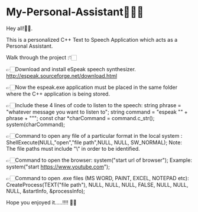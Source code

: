 # My-Personal-Assistant👩🏻‍💻

Hey all!🙋‍♀️.

This is a personalized C++ Text to Speech Application which acts as a Personal Assistant.

Walk through the project :👇🏻

👉🏻Download and install eSpeak speech synthesizer.
http://espeak.sourceforge.net/download.html 

👉🏻Now the espeak.exe application must be placed in the same folder where the C++ application is being stored.

👉🏻Include these 4 lines of code to listen to the speech:
string phrase = "whatever message you want to listen to";
string command = "espeak "" + phrase + """;
const char *charCommand = command.c_str();
system(charCommand);

👉🏻Command to open any file of a particular format in the local system :
ShellExecute(NULL,"open","file path",NULL, NULL, SW_NORMAL);
Note: The file paths must include "\\" in order to be identified.

👉🏻Command to open the browser: 
system("start url of browser"); 
Example: system("start https://www.youtube.com");

👉🏻Command to open .exe files (MS WORD, PAINT, EXCEL, NOTEPAD etc):
CreateProcess(TEXT("file path"), NULL, NULL, NULL, FALSE, NULL, NULL, NULL, &startInfo, &processInfo);


Hope you enjoyed it.....!!!! 🙏🏻
